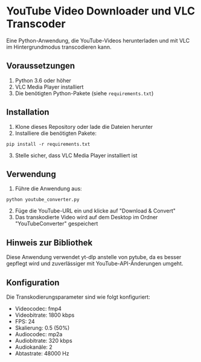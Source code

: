 # YouTube Video Downloader und VLC Transcoder

Eine Python-Anwendung, die YouTube-Videos herunterladen und mit VLC im Hintergrundmodus transcodieren kann.

## Voraussetzungen

1. Python 3.6 oder höher
2. VLC Media Player installiert
3. Die benötigten Python-Pakete (siehe `requirements.txt`)

## Installation

1. Klone dieses Repository oder lade die Dateien herunter
2. Installiere die benötigten Pakete:

```
pip install -r requirements.txt
```

3. Stelle sicher, dass VLC Media Player installiert ist

## Verwendung

1. Führe die Anwendung aus:

```
python youtube_converter.py
```

2. Füge die YouTube-URL ein und klicke auf "Download & Convert"
3. Das transkodierte Video wird auf dem Desktop im Ordner "YouTubeConverter" gespeichert

## Hinweis zur Bibliothek

Diese Anwendung verwendet yt-dlp anstelle von pytube, da es besser gepflegt wird und zuverlässiger mit YouTube-API-Änderungen umgeht.

## Konfiguration

Die Transkodierungsparameter sind wie folgt konfiguriert:
- Videocodec: fmp4
- Videobitrate: 1800 kbps
- FPS: 24
- Skalierung: 0.5 (50%)
- Audiocodec: mp2a
- Audiobitrate: 320 kbps
- Audiokanäle: 2
- Abtastrate: 48000 Hz

